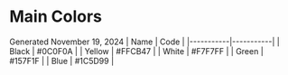 # Main Colors


Generated November 19, 2024
|   Name    |   Code    |
|-----------|-----------|
|   Black   |   #0C0F0A |
|   Yellow  |   #FFCB47 |
|   White   |   #F7F7FF |
|   Green   |   #157F1F |
|   Blue    |   #1C5D99 |
